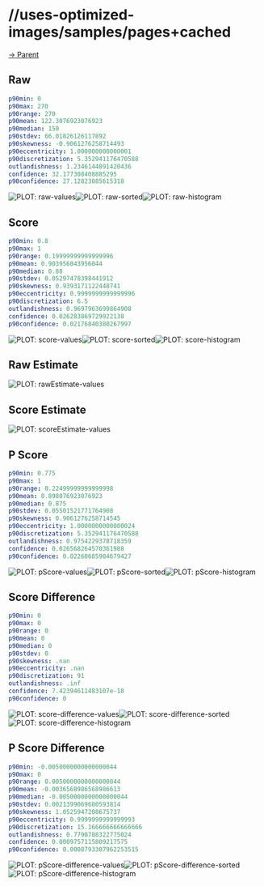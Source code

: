 
# //uses-optimized-images/samples/pages+cached

[→ Parent](../..)


## Raw


```yaml
p90min: 0
p90max: 270
p90range: 270
p90mean: 122.3076923076923
p90median: 150
p90stdev: 66.01826126117892
p90skewness: -0.9061276258714493
p90eccentricity: 1.000000000000001
p90discretization: 5.352941176470588
outlandishness: 1.2346144891420436
confidence: 32.177308408885295
p90confidence: 27.12823085615318

```

![PLOT: raw-values](./raw/values.svg)![PLOT: raw-sorted](./raw/sorted.svg)![PLOT: raw-histogram](./raw/histogram.svg)
## Score


```yaml
p90min: 0.8
p90max: 1
p90range: 0.19999999999999996
p90mean: 0.903956043956044
p90median: 0.88
p90stdev: 0.05297478398441912
p90skewness: 0.9393171122448741
p90eccentricity: 0.9999999999999996
p90discretization: 6.5
outlandishness: 0.9697963699864908
confidence: 0.026283869729922138
p90confidence: 0.02176840380267997

```

![PLOT: score-values](./score/values.svg)![PLOT: score-sorted](./score/sorted.svg)![PLOT: score-histogram](./score/histogram.svg)
## Raw Estimate

![PLOT: rawEstimate-values](./rawEstimate/values.svg)
## Score Estimate

![PLOT: scoreEstimate-values](./scoreEstimate/values.svg)
## P Score


```yaml
p90min: 0.775
p90max: 1
p90range: 0.22499999999999998
p90mean: 0.898076923076923
p90median: 0.875
p90stdev: 0.05501521771764908
p90skewness: 0.9061276258714545
p90eccentricity: 1.0000000000000024
p90discretization: 5.352941176470588
outlandishness: 0.9754229378718359
confidence: 0.026568264570361988
p90confidence: 0.02260685904679427

```

![PLOT: pScore-values](./pScore/values.svg)![PLOT: pScore-sorted](./pScore/sorted.svg)![PLOT: pScore-histogram](./pScore/histogram.svg)
## Score Difference


```yaml
p90min: 0
p90max: 0
p90range: 0
p90mean: 0
p90median: 0
p90stdev: 0
p90skewness: .nan
p90eccentricity: .nan
p90discretization: 91
outlandishness: .inf
confidence: 7.42394611483107e-18
p90confidence: 0

```

![PLOT: score-difference-values](./score-difference/values.svg)![PLOT: score-difference-sorted](./score-difference/sorted.svg)![PLOT: score-difference-histogram](./score-difference/histogram.svg)
## P Score Difference


```yaml
p90min: -0.0050000000000000044
p90max: 0
p90range: 0.0050000000000000044
p90mean: -0.0036568986568986613
p90median: -0.0050000000000000044
p90stdev: 0.0021399069680593814
p90skewness: 1.0525947208675737
p90eccentricity: 0.9999999999999993
p90discretization: 15.166666666666666
outlandishness: 0.7790788322775024
confidence: 0.0009757115809217575
p90confidence: 0.0008793307962253515

```

![PLOT: pScore-difference-values](./pScore-difference/values.svg)![PLOT: pScore-difference-sorted](./pScore-difference/sorted.svg)![PLOT: pScore-difference-histogram](./pScore-difference/histogram.svg)